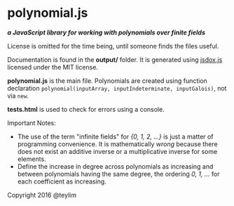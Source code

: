 # polynomial.js
***a JavaScript library for working with polynomials over finite fields***

License is omitted for the time being, until someone finds the files useful.

Documentation is found in the **output/** folder. It is generated using [jsdox.js](http://jsdox.org/) licensed under the MIT license.

**polynomial.js** is the main file. Polynomials are created using function declaration `polynomial(inputArray, inputIndeterminate, inputGalois)`, not via `new`.

**tests.html** is used to check for errors using a console.

Important Notes:
* The use of the term "infinite fields" for *{0, 1, 2, ...}* is just a matter of programming convenience. It is mathematically *wrong* because there does not exist an additive inverse or a multiplicative inverse for some elements.
* Define the increase in degree across polynomials as increasing and between polynomials having the same degree, the ordering *0, 1, ...* for each coefficient as increasing.

Copyright 2016 @teylim
